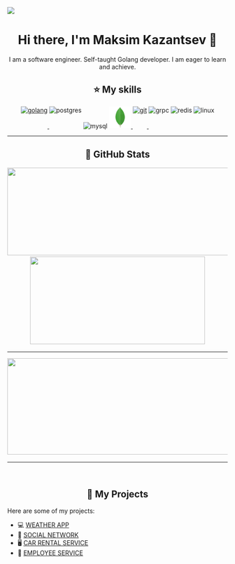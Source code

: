 ![](assets/header.png)
<h1 align="center">Hi there, I'm Maksim Kazantsev 👋</h1>

<p align="center">I am a software engineer. Self-taught Golang developer.  I am eager to learn and achieve.</p>

<h2 align="center">⭐ My skills</h2>
<p align="center">
   <a href="https://golang.org/">
   <img src="https://cdn.jsdelivr.net/gh/devicons/devicon/icons/go/go-original.svg" alt="golang" width="50"
      height="50" style="vertical-align:top;">
   </a>
   <a style="text-decoration:none" href="">
   <img src="https://cdn.jsdelivr.net/gh/devicons/devicon/icons/postgresql/postgresql-original.svg" alt="postgres" width="50"
      height="50" style="vertical-align:top;">
   </a>
   </a>
   <a style="text-decoration:none" href="https://postman.com" target="_blank" rel="noreferrer"> 
   <img src="https://cdn.jsdelivr.net/gh/devicons/devicon/icons/mysql/mysql-original.svg" alt="mysql" width="50" height="50"/> 
   </a>
   <a href="https://www.mongodb.com/" target="_blank" rel="noreferrer" text-decorration="none"> 
   <img src="https://raw.githubusercontent.com/devicons/devicon/master/icons/mongodb/mongodb-original.svg" alt="" width="50" height="50"/> 
   </a>
   <a href="https://git-scm.com/">
   <img src="https://cdn.jsdelivr.net/gh/devicons/devicon/icons/git/git-original.svg" alt="git" width="50" height="50" style="vertical-align:top;">
    <a href="" style="text-decoration:none">
   <img src="https://cdn.jsdelivr.net/gh/devicons/devicon/icons/grpc/grpc-original.svg" alt="grpc" width="50"
      height="50" style="vertical-align:top;">
   </a>
   <a href="" style="text-decoration:none">
   <img src="https://cdn.jsdelivr.net/gh/devicons/devicon/icons/redis/redis-original.svg" alt="redis"
      width="50" height="50" style="vertical-align:top;">
   </a>
    <a href="" style="text-decoration:none">
   <img src="https://cdn.jsdelivr.net/gh/devicons/devicon/icons/linux/linux-original.svg" alt="linux" width="50"
      height="50" style="vertical-align:top;">
   </a>
</p>

---

<h2 align="center">🚀 GitHub Stats</h2>
<p align="center">
  <img width="600" height="200" src="https://github-readme-stats.vercel.app/api?username=MaksKazantsev&show_icons=true&theme=vision-friendly-dark">
  <img width="400" height="200" src="https://github-readme-stats.vercel.app/api/top-langs/?username=MaksKazantsev&size_weight=0.15&count_weight=0.5&layout=compact&theme=vision-friendly-dark">
</p>


---

  
<p align="center">
  <img width="800" height="220" src="https://streak-stats.demolab.com?user=MaksKazantsev&theme=highcontrast&hide_border=true&border_radius=5&card_width=800">
</p>


---


 
<br/>
<h2 align="center">📝  My Projects</h2>
<p align="left">
  Here are some of my projects:
</p>

- 💻 [WEATHER APP](https://github.com/MaksKazantsev/Weathery)
- 🚃 [SOCIAL NETWORK](https://github.com/MaksKazantsev/chatter)
- 🖥️ [CAR RENTAL SERVICE](https://github.com/MaksKazantsev/DriverGO)
- 📙 [EMPLOYEE SERVICE](https://github.com/MaksKazantsev/mongoDB)

